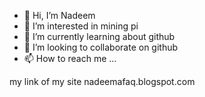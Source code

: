 - 👋 Hi, I’m Nadeem
- 👀 I’m interested in mining pi
- 🌱 I’m currently learning about github
- 💞️ I’m looking to collaborate on github
- 📫 How to reach me ...

<!---
Moin311 is a ✨ special ✨ repository because its `README.md` (this file) appears on your GitHub profile.
You can click the Preview link to take a look at your changes.
--->my link of my site nadeemafaq.blogspot.com
